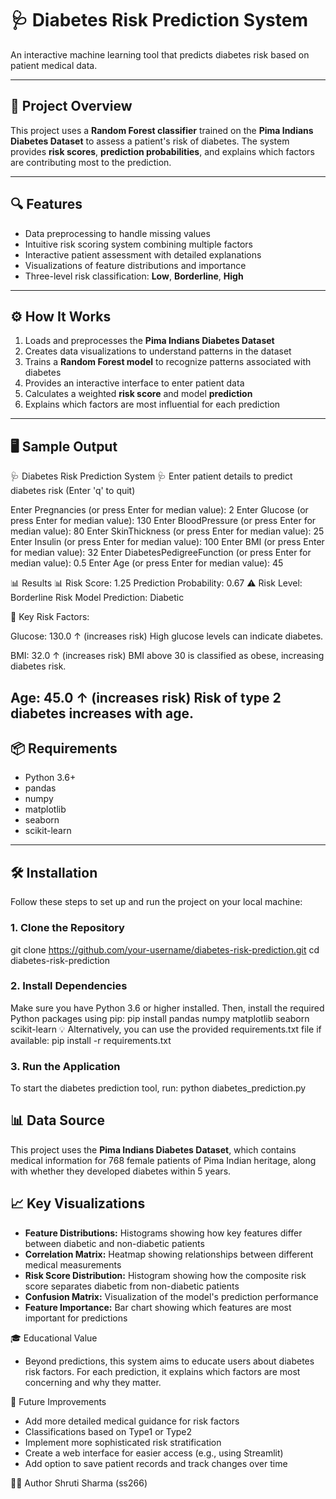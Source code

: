 # 🩺 Diabetes Risk Prediction System

An interactive machine learning tool that predicts diabetes risk based on patient medical data.

---

## 🚀 Project Overview

This project uses a **Random Forest classifier** trained on the **Pima Indians Diabetes Dataset** to assess a patient's risk of diabetes. The system provides **risk scores**, **prediction probabilities**, and explains which factors are contributing most to the prediction.

---

## 🔍 Features

- Data preprocessing to handle missing values
- Intuitive risk scoring system combining multiple factors
- Interactive patient assessment with detailed explanations
- Visualizations of feature distributions and importance
- Three-level risk classification: **Low**, **Borderline**, **High**

---

## ⚙️ How It Works

1. Loads and preprocesses the **Pima Indians Diabetes Dataset**
2. Creates data visualizations to understand patterns in the dataset
3. Trains a **Random Forest model** to recognize patterns associated with diabetes
4. Provides an interactive interface to enter patient data
5. Calculates a weighted **risk score** and model **prediction**
6. Explains which factors are most influential for each prediction

---

## 🖥️ Sample Output

🩺 Diabetes Risk Prediction System 🩺 Enter patient details to predict diabetes risk (Enter 'q' to quit)

Enter Pregnancies (or press Enter for median value): 2 Enter Glucose (or press Enter for median value): 130 Enter BloodPressure (or press Enter for median value): 80 Enter SkinThickness (or press Enter for median value): 25 Enter Insulin (or press Enter for median value): 100 Enter BMI (or press Enter for median value): 32 Enter DiabetesPedigreeFunction (or press Enter for median value): 0.5 Enter Age (or press Enter for median value): 45

📊 Results 📊 Risk Score: 1.25 Prediction Probability: 0.67 ⚠️ Risk Level: Borderline Risk Model Prediction: Diabetic

🔎 Key Risk Factors:

Glucose: 130.0 ↑ (increases risk) High glucose levels can indicate diabetes.

BMI: 32.0 ↑ (increases risk) BMI above 30 is classified as obese, increasing diabetes risk.

Age: 45.0 ↑ (increases risk) Risk of type 2 diabetes increases with age.
---
## 📦 Requirements

- Python 3.6+
- pandas
- numpy
- matplotlib
- seaborn
- scikit-learn

---

## 🛠️ Installation
Follow these steps to set up and run the project on your local machine:

### 1. Clone the Repository
git clone https://github.com/your-username/diabetes-risk-prediction.git
cd diabetes-risk-prediction
### 2. Install Dependencies
Make sure you have Python 3.6 or higher installed. Then, install the required Python packages using pip:
pip install pandas numpy matplotlib seaborn scikit-learn
💡 Alternatively, you can use the provided requirements.txt file if available:
pip install -r requirements.txt
### 3. Run the Application
To start the diabetes prediction tool, run:
python diabetes_prediction.py

## 📊 Data Source

This project uses the **Pima Indians Diabetes Dataset**, which contains medical information for 768 female patients of Pima Indian heritage, along with whether they developed diabetes within 5 years.

## 📈 Key Visualizations

- **Feature Distributions:** Histograms showing how key features differ between diabetic and non-diabetic patients  
- **Correlation Matrix:** Heatmap showing relationships between different medical measurements  
- **Risk Score Distribution:** Histogram showing how the composite risk score separates diabetic from non-diabetic patients  
- **Confusion Matrix:** Visualization of the model's prediction performance  
- **Feature Importance:** Bar chart showing which features are most important for predictions

🎓 Educational Value
- Beyond predictions, this system aims to educate users about diabetes risk factors. For each prediction, it explains which factors are most concerning and why they matter.

🚧 Future Improvements
- Add more detailed medical guidance for risk factors
- Classifications based on Type1 or Type2
- Implement more sophisticated risk stratification
- Create a web interface for easier access (e.g., using Streamlit)
- Add option to save patient records and track changes over time

👩‍💻 Author
Shruti Sharma (ss266)
